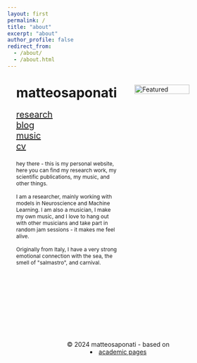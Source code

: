 ```yaml
---
layout: first
permalink: /
title: "about"
excerpt: "about"
author_profile: false
redirect_from: 
  - /about/
  - /about.html
---
```

<div style="display: flex; flex-wrap: wrap; align-items: flex-start; justify-content: space-between;">
  <!-- Left column for navigation and about text -->
  <div style="flex: 1; max-width: 400px; padding: 20px;">
    <h1 style="font-size: 30px; margin: 0; font-weight: bold;">matteosaponati</h1>
    <nav style="font-size: 20px; margin-top: 20px;">
      <ul style="list-style: none; padding: 0;">
        <li><a href="https://matteosaponati.github.io/research">research</a></li>
        <li><a href="https://matteosaponati.github.io/year-archive/">blog</a></li>
        <li><a href="https://matteosaponati.github.io/music">music</a></li>
        <li><a href="/files/cv.pdf">cv</a></li>
      </ul>
    </nav>
    <p style="font-size: 12px; margin-top: 20px;">
      hey there - this is my personal website, here you can find my research work, my scientific publications, my music, and other things. 
      <br><br>
      I am a researcher, mainly working with models in Neuroscience and Machine Learning. I am also a musician, I make my own music, and I love to hang out with other musicians and take part in random jam sessions - it makes me feel alive. 
      <br><br>
      Originally from Italy, I have a very strong emotional connection with the sea, the smell of "salmastro", and carnival.
    </p>
    <div style="text-align: center; margin-top: 50px;">
      <!-- Social media icons here -->
    </div>
  </div>
  <!-- Right column for the featured image -->
  <div style="flex: 2; padding: 20px;">
    <img src="/images/about/me_garfagnana.png" alt="Featured" style="width: 80%; height: auto; object-fit: cover;">
  </div>
</div>
<footer style="text-align: center; margin-top: 100px;">
  © 2024 matteosaponati - based on <li><a href="https://github.com/academicpages/academicpages.github.io">academic pages</a></li>
</footer>
